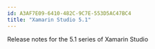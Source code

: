 ```yaml
---
id: A3AF7E09-6410-482C-9C7E-553D5AC47BC4
title: "Xamarin Studio 5.1"
---
```


Release notes for the 5.1 series of Xamarin Studio
